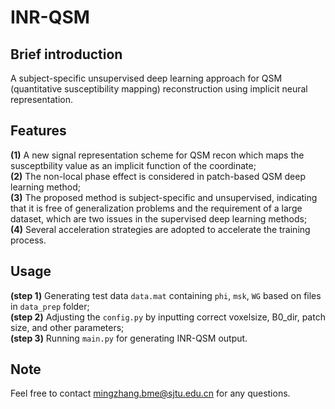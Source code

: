 # INR-QSM

## Brief introduction 
A subject-specific unsupervised deep learning approach for QSM (quantitative susceptibility mapping) reconstruction using implicit neural representation.
## Features   
**(1)** A new signal representation scheme for QSM recon which maps the susceptbility value as an implicit function of the coordinate;  
**(2)** The non-local phase effect is considered in patch-based QSM deep learning method;  
**(3)** The proposed method is subject-specific and unsupervised, indicating that it is free of generalization problems and the requirement of a large dataset, which are two issues in the supervised deep learning methods;  
**(4)** Several acceleration strategies are adopted to accelerate the training process.

## Usage
**(step 1)** Generating test data `data.mat` containing `phi`, `msk`, `WG` based on files in `data_prep` folder;  
**(step 2)** Adjusting the `config.py` by inputting correct voxelsize, B0_dir, patch size, and other parameters;  
**(step 3)** Running `main.py` for generating INR-QSM output.

## Note
Feel free to contact mingzhang.bme@sjtu.edu.cn for any questions.


